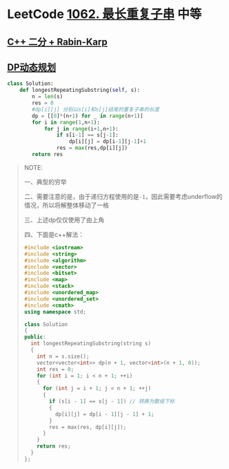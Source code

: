 # LeetCode [1062. 最长重复子串](https://leetcode.cn/problems/longest-repeating-substring/) 中等

## [C++ 二分 + Rabin-Karp](https://leetcode-cn.com/problems/longest-repeating-substring/solution/c-er-fen-rabin-karp-by-sad-swirlesuwf-uspp/)





## [DP动态规划](https://leetcode-cn.com/problems/longest-repeating-substring/solution/dpdong-tai-gui-hua-by-johnkle-zyw8/)

```python
class Solution:
    def longestRepeatingSubstring(self, s):
        n = len(s)
        res = 0
        #dp[i][j] 分别以s[i]和s[j]结尾的重复子串的长度
        dp = [[0]*(n+1) for _ in range(n+1)]
        for i in range(1,n+1):
            for j in range(i+1,n+1):
                if s[i-1] == s[j-1]:
                    dp[i][j] = dp[i-1][j-1]+1
                res = max(res,dp[i][j])
        return res

```

> NOTE:
>
> 一、典型的穷举
>
> 二、需要注意的是，由于递归方程使用的是`-1`，因此需要考虑underflow的情况，所以将解整体移动了一格
>
> 三、上述dp仅仅使用了由上角
>
> 四、下面是c++解法：
>
> ```c++
> #include <iostream>
> #include <string>
> #include <algorithm>
> #include <vector>
> #include <bitset>
> #include <map>
> #include <stack>
> #include <unordered_map>
> #include <unordered_set>
> #include <cmath>
> using namespace std;
> 
> class Solution
> {
> public:
>   int longestRepeatingSubstring(string s)
>   {
>     int n = s.size();
>     vector<vector<int>> dp(n + 1, vector<int>(n + 1, 0));
>     int res = 0;
>     for (int i = 1; i < n + 1; ++i)
>     {
>       for (int j = i + 1; j < n + 1; ++j)
>       {
>         if (s[i - 1] == s[j - 1]) // 转换为数组下标
>         {
>           dp[i][j] = dp[i - 1][j - 1] + 1;
>         }
>         res = max(res, dp[i][j]);
>       }
>     }
>     return res;
>   }
> };
> 
> ```
>
> 

